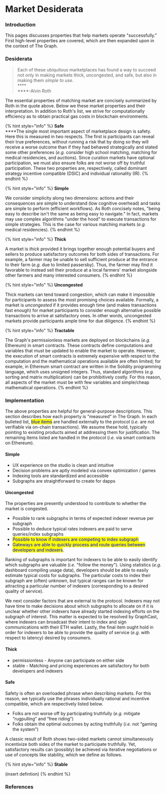 # Market Desiderata

### Introduction

This pages discusses properties that help markets operate "successfully." First high-level properties are covered, which are then expanded upon in the context of The Graph.

### Desiderata

> Each of these ubiquitous marketplaces has found a way to succeed not only in making markets thick, uncongested, and safe, but also in making them _simple to use_.\
> ****\
> ****-Alvin Roth

The essential properties of matching market are concisely summarized by Roth in the quote above. Below we these market properties and their interpretation. In addition to Roth's list, we strive for computationally efficiency as to obtain practical gas costs in blockchain environments.

{% hint style="info" %}
**Safe**\
****The single most important aspect of marketplace design is safety. Here this is measured in two respects. The first is participants can reveal their true preferences, without running a risk that by doing so they will receive a worse outcome than if they had behaved strategically and stated some other preferences (_e.g._ consider high school matching, matching for medical residencies, and auctions). Since curation markets have optional participation, we must also ensure folks are not worse off by truthful participation. These two properties are, respectively, called dominant strategy incentive compatible (DSIC) and individual rationality (IR).&#x20;
{% endhint %}

{% hint style="info" %}
**Simple**

We consider simplicity along two dimensions: actions and their consequences are simple to understand (low cognitive overhead) and tasks are simple to perform (efficient workflows). As Roth concisely notes, "being easy to describe isn't the same as being easy to navigate." In fact, markets may use complex algorithms "under the hood" to execute transactions for simple strategies. This is the case for various matching markets (_e.g._ medical residencies).
{% endhint %}

{% hint style="info" %}
**Thick**

A market is _thick_ provided it brings together enough potential buyers and sellers to produce satisfactory outcomes for both sides of transactions. For example, a farmer may be unable to sell sufficient produce at the entrance to their farm (_e.g._ due to limited passersby). Thus, the farmer may find it favorable to instead sell their produce at a local farmers' market alongside other farmers and many interested consumers.
{% endhint %}

{% hint style="info" %}
**Uncongested**

Thick markets can tend toward congestion, which can make it impossible for participants to assess the most promising choices available. Formally, a market is _uncongested_ if it provides enough time (and makes transactions fast enough) for market participants to consider enough alternative possible transactions to arrive at satisfactory ones. In other words, uncongested markets provide participants ample time for due diligence.
{% endhint %}

{% hint style="info" %}
**Tractable**

The Graph's permissionless markets are deployed on blockchains (_e.g._ Ethereum) in smart contracts. These contracts define computations and variables that must be updated to enable the market to operate. However, the execution of smart contracts is extremely expensive with respect to the computation and the mathematical operations available are often limited; for example, in Ethereum smart contract are written in the Solidity programming language, which uses unsigned integers. Thus, standard algorithms (_e.g._ sorting and matrix multiplication) can be prohibitively costly. For this reason, all aspects of the market must be with few variables and simple/cheap mathematical operations.
{% endhint %}

### Implementation

The above properties are helpful for general-purpose descriptions. This section describes how each property is "measured" in The Graph. In each bulleted list, <mark style="color:blue;">blue items</mark> are handled externally to the protocol (_i.e._ are not verifiable via on-chain transactions). We assume these hold, typically pointing to existing products aimed at addressing them for justification. The remaining items listed are handled in the protocol (_i.e._ via smart contracts on Ethereum).

#### Simple

* UX experience on the studio is clean and intuitive
* Decision problems are aptly modeled via convex optimization / games
* Indexing tools are standardized and accessible
* Subgraphs are straightforward to create for dapps

#### Uncongested

The properties are presently understood to contribute to whether the market is congested.

* Possible to rank subgraphs in terms of expected indexer revenue per subgraph
* Possible to deduce typical rates indexers are paid to serve queries/index subgraphs
* <mark style="color:blue;">Possible to know if indexers are competing to index subgraph</mark>
* <mark style="color:blue;">Gateways are able to quickly process and route queries between developers and indexers</mark>.

Ranking of subgraphs is important for indexers to be able to easily identify which subgraphs are valuable (_i.e._ "follow the money"). Using statistics (_e.g._ dashboard compiling usage data), developers should be able to easily estimate typical costs for subgraphs. The particular costs to index their subgraph are (often) unknown, but typical ranges can be known for attracting a particular number of indexers (corresponding to a desired quality of service).&#x20;

We next consider factors that are external to the protocol. Indexers may not have time to make decisions about which subgraphs to allocate on if it is unclear whether other indexers have already started indexing efforts on the subgraph of interest. This matter is expected to be resolved by GraphCast, where indexers can broadcast their intent to index and sign communications with their ETH wallet. Lastly, the final item ought hold in order for indexers to be able to provide the quality of service (_e.g._ with respect to latency) desired by consumers.



#### Thick

* permissionless - Anyone can participate on either side
* stable - Matching and pricing experiences are satisfactory for both developers and indexers

#### Safe

Safety is often an overloaded phrase when describing markets. For this reason, we typically use the phrases individually rational and incentive compatible, which are respectively listed below.

* Folks are not worse off by participating truthfully (_e.g._ mitigate “rugpulling” and “free riding”)
* Folks obtain the optimal outcomes by acting truthfully (_i.e._ not “gaming the system”)

A classic result of Roth shows two-sided markets cannot simultaneously incentivize both sides of the market to participate truthfully. Yet, satisfactory results can (possibly) be achieved via iterative negotiations or use of concepts like stability, which we define as follows.

{% hint style="info" %}
**Stable**

(insert defintion)
{% endhint %}





### References

